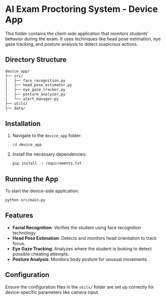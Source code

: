 # AI Exam Proctoring System - Device App

This folder contains the client-side application that monitors students' behavior during the exam. It uses techniques like head pose estimation, eye gaze tracking, and posture analysis to detect suspicious actions.

## Directory Structure

```bash
device_app/
├── src/
│   ├── face_recognition.py
│   ├── head_pose_estimator.py
│   ├── eye_gaze_tracker.py
│   ├── posture_analyzer.py
│   └── alert_manager.py
├── utils/
├── data/
```

## Installation

1. Navigate to the `device_app` folder:
   ```bash
   cd device_app
   ```

2. Install the necessary dependencies:
   ```bash
   pip install -r requirements.txt
   ```

## Running the App

To start the device-side application:
```bash
python src/main.py
```

## Features

- **Facial Recognition**: Verifies the student using face recognition technology.
- **Head Pose Estimation**: Detects and monitors head orientation to track focus.
- **Eye Gaze Tracking**: Analyzes where the student is looking to detect possible cheating attempts.
- **Posture Analysis**: Monitors body posture for unusual movements.

## Configuration

Ensure the configuration files in the `utils/` folder are set up correctly for device-specific parameters like camera input.
```

